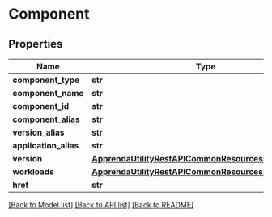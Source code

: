 # Component

## Properties
Name | Type | Description | Notes
------------ | ------------- | ------------- | -------------
**component_type** | **str** |  | [optional] 
**component_name** | **str** |  | [optional] 
**component_id** | **str** |  | [optional] 
**component_alias** | **str** |  | [optional] 
**version_alias** | **str** |  | [optional] 
**application_alias** | **str** |  | [optional] 
**version** | [**ApprendaUtilityRestAPICommonResourcesResourceBase**](ApprendaUtilityRestAPICommonResourcesResourceBase.md) |  | [optional] 
**workloads** | [**ApprendaUtilityRestAPICommonResourcesResourceBase**](ApprendaUtilityRestAPICommonResourcesResourceBase.md) |  | [optional] 
**href** | **str** |  | [optional] 

[[Back to Model list]](../README.md#documentation-for-models) [[Back to API list]](../README.md#documentation-for-api-endpoints) [[Back to README]](../README.md)


